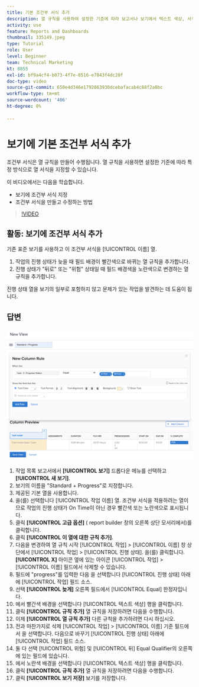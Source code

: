 ```yaml
---
title: 기본 조건부 서식 추가
description: 열 규칙을 사용하여 설정한 기준에 따라 보고서나 보기에서 텍스트 색상, 서식 및 배경색을 변경하는 방법을 알아봅니다.
activity: use
feature: Reports and Dashboards
thumbnail: 335149.jpeg
type: Tutorial
role: User
level: Beginner
team: Technical Marketing
kt: 8855
exl-id: bf9a4cf4-b073-4f7e-8516-e7843f4dc20f
doc-type: video
source-git-commit: 650e4d346e1792863930dcebafacab4c88f2a8bc
workflow-type: tm+mt
source-wordcount: '406'
ht-degree: 0%

---
```


# 보기에 기본 조건부 서식 추가

조건부 서식은 열 규칙을 만들어 수행됩니다. 열 규칙을 사용하면 설정한 기준에 따라 특정 방식으로 열 서식을 지정할 수 있습니다.

이 비디오에서는 다음을 학습합니다.

* 보기에 조건부 서식 지정
* 조건부 서식을 만들고 수정하는 방법

>[!VIDEO](https://video.tv.adobe.com/v/335149/?quality=12&learn=on)

## 활동: 보기에 조건부 서식 추가

기존 표준 보기를 사용하고 이 조건부 서식을 [!UICONTROL 이름] 열.

1. 작업의 진행 상태가 늦을 때 필드 배경이 빨간색으로 바뀌는 열 규칙을 추가합니다.
1. 진행 상태가 &quot;뒤로&quot; 또는 &quot;위험&quot; 상태일 때 필드 배경색을 노란색으로 변경하는 열 규칙을 추가합니다.

진행 상태 열을 보기의 일부로 포함하지 않고 문제가 있는 작업을 발견하는 데 도움이 됩니다.

## 답변

![새 열 규칙을 만드는 화면의 이미지입니다](assets/conditional-formatting-exercise.png)

1. 작업 목록 보고서에서 **[!UICONTROL 보기]** 드롭다운 메뉴를 선택하고 **[!UICONTROL 새 보기]**.
1. 보기의 이름을 &quot;Standard + Progress&quot;로 지정합니다.
1. 제공된 기본 열을 사용합니다.
1. 을(를) 선택합니다 [!UICONTROL 작업 이름] 열. 조건부 서식을 적용하려는 열이므로 작업의 진행 상태가 On Time이 아닌 경우 빨간색 또는 노란색으로 표시됩니다.
1. 클릭 **[!UICONTROL 고급 옵션]** ( report builder 창의 오른쪽 상단 모서리에서)를 클릭합니다.
1. 클릭 **[!UICONTROL 이 열에 대한 규칙 추가]**.
1. 다음을 변경하여 열 규칙 시작 [!UICONTROL 작업] > [!UICONTROL 이름] 창 상단에서 [!UICONTROL 작업] > [!UICONTROL 진행 상태]. 을(를) 클릭합니다. **[!UICONTROL X]** 아이콘 옆에 있는 아이콘 [!UICONTROL 작업] > [!UICONTROL 이름] 필드에서 삭제할 수 있습니다.
1. 필드에 &quot;progress&quot;를 입력한 다음 을 선택합니다 [!UICONTROL 진행 상태] 아래에 [!UICONTROL 작업] 필드 소스.
1. 선택 **[!UICONTROL 늦게]** 오른쪽 필드에서 [!UICONTROL Equal] 한정자입니다.
1. 에서 빨간색 배경을 선택합니다 [!UICONTROL 텍스트 색상] 행을 클릭합니다.
1. 클릭 **[!UICONTROL 규칙 추가]** 열 규칙을 저장하려면 다음을 수행합니다.
1. 이제 **[!UICONTROL 열 규칙 추가]** 다른 규칙을 추가하려면 다시 하십시오.
1. 전과 마찬가지로 삭제 [!UICONTROL 작업] > [!UICONTROL 이름] 기준 필드에서 을 선택합니다. 다음으로 바꾸기 [!UICONTROL 진행 상태] 아래에 [!UICONTROL 작업] 필드 소스.
1. 둘 다 선택 [!UICONTROL 위험] 및 [!UICONTROL 뒤] Equal Qualifier의 오른쪽에 있는 필드에 있습니다.
1. 에서 노란색 배경을 선택합니다 [!UICONTROL 텍스트 색상] 행을 클릭합니다.
1. 클릭 **[!UICONTROL 규칙 추가]** 열 규칙을 저장하려면 다음을 수행합니다.
1. 클릭 **[!UICONTROL 보기 저장]** 보기를 저장합니다.

